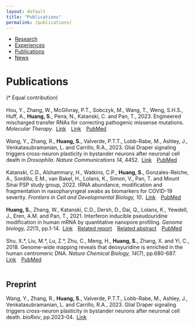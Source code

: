 ```yaml
---
layout: default
title: "Publications"
permalink: /publications/
---
```


* [Research](https://sihaohuanguc.github.io/research)
* [Experiences](https://sihaohuanguc.github.io/experiences)
* [Publications](https://sihaohuanguc.github.io/publications)
* [News](https://sihaohuanguc.github.io/news)

# Publications
(\* Equal contribution)
<br/>
<br/>
Hou, Y., Zhang, W., McGilvray, P.T., Sobczyk, M., Wang, T., Weng, S.H.S., Huff, A., **Huang, S.**, Pena, N., Katanski, C. and Pan, T., 2023. Engineered mischarged transfer RNAs for correcting pathogenic missense mutations. *Molecular Therapy*.&ensp;[Link](https://www.sciencedirect.com/science/article/pii/S1525001623006780?dgcid=coauthor#appsec2)&emsp;[Link](https://www.cell.com/molecular-therapy-family/molecular-therapy/fulltext/S1525-0016(23)00678-0)&emsp;[PubMed](https://pubmed.ncbi.nlm.nih.gov/38104240/)
<br/>
<br/>
Wang, Y., Zhang, R., **Huang, S.**, Valverde, P.T.T., Lobb-Rabe, M., Ashley, J., Venkatasubramanian, L. and Carrillo, R.A., 2023. Glial Draper signaling triggers cross-neuron plasticity in bystander neurons after neuronal cell death in *Drosophila*. *Nature Communications 14*, 4452.&ensp;[Link](https://www.nature.com/articles/s41467-023-40142-y)&emsp;[PubMed](https://pubmed.ncbi.nlm.nih.gov/37488133/)
<br/>
<br/>
Katanski, C.D., Alshammary, H., Watkins, C.P., **Huang, S.**, Gonzales-Reiche, A., Sordillo, E.M., van Bakel, H., Lolans, K., Simon, V., Pan, T. and Mount Sinai PSP study group, 2022. tRNA abundance, modification and fragmentation in nasopharyngeal swabs as biomarkers for COVID-19 severity. *Frontiers in Cell and Developmental Biology, 10*.&ensp;[Link](https://www.frontiersin.org/articles/10.3389/fcell.2022.999351/full)&emsp;[PubMed](https://pubmed.ncbi.nlm.nih.gov/36393870/)
<br/>
<br/>
**Huang, S.**, Zhang, W., Katanski, C.D., Dersh, D., Dai, Q., Lolans, K., Yewdell, J., Eren, A.M. and Pan, T., 2021. Interferon inducible pseudouridine modification in human mRNA by quantitative nanopore profiling. *Genome biology, 22*(1), pp.1-14.&ensp;[Link](https://genomebiology.biomedcentral.com/articles/10.1186/s13059-021-02557-y)&emsp;[Related report](https://biologicalsciences.uchicago.edu/news/pseudouridine-sequencing-mrna-vaccines)&emsp;[Related abstract](https://faseb.onlinelibrary.wiley.com/doi/abs/10.1096/fasebj.2022.36.S1.L7600)&emsp;[PubMed](https://pubmed.ncbi.nlm.nih.gov/34872593/)
<br/>
<br/>
Shu, X.\*, Liu, M.\*, Lu, Z.\*, Zhu, C., Meng, H., **Huang, S.**, Zhang, X. and Yi, C., 2018. Genome-wide mapping reveals that deoxyuridine is enriched in the human centromeric DNA. *Nature Chemical Biology, 14*(7), pp.680-687.&ensp;[Link](https://www.nature.com/articles/s41589-018-0065-9)&emsp;[PubMed](https://pubmed.ncbi.nlm.nih.gov/29785056/)
<br/>
<br/>

## Preprint
Wang, Y., Zhang, R., **Huang, S.**, Valverde, P.T.T., Lobb-Rabe, M., Ashley, J., Venkatasubramanian, L. and Carrillo, R.A., 2023. Glial Draper signaling triggers cross-neuron plasticity in bystander neurons after neuronal cell death. *bioRxiv*, pp.2023-04.&ensp;[Link](https://www.biorxiv.org/content/10.1101/2023.04.09.536190v1.abstract)
